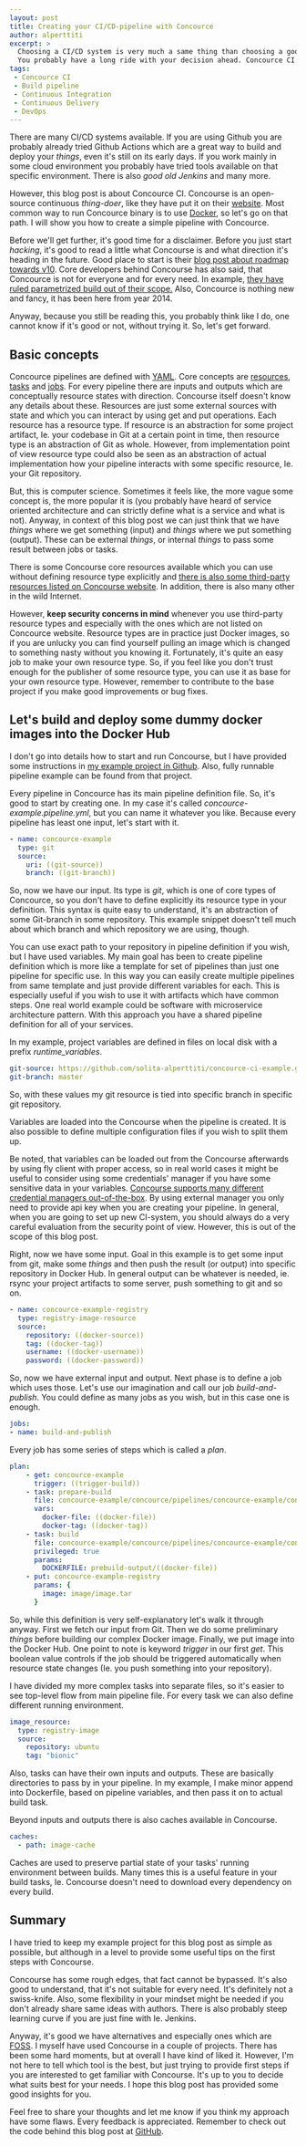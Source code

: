 ```yaml
---
layout: post
title: Creating your CI/CD-pipeline with Concource
author: alperttiti
excerpt: >
  Choosing a CI/CD system is very much a same thing than choosing a good server name.
  You probably have a long ride with your decision ahead. Concource CI is one option.
tags:
 - Concource CI
 - Build pipeline
 - Continuous Integration
 - Continuous Delivery
 - DevOps
---
```


There are many CI/CD systems available. If you are using Github you are probably already
tried Github Actions which are a great way to build and deploy your *things*, even it's
still on its early days. If you work mainly in some cloud environment you probably have
tried tools available on that specific environment. There is also *good old Jenkins* and many more.

However, this blog post is about Concource CI. Concourse is an open-source continuous
*thing-doer*, like they have put it on their [website](https://concourse-ci.org/).
Most common way to run Concource binary is to use [Docker](https://www.docker.com/), so
let's go on that path. I will show you how to create a simple pipeline with Concource.

Before we'll get further, it's good time for a disclaimer. Before you just start *hacking*,
it's good to read a little what Concourse is and what direction it's heading in the future. Good place to start is
their [blog post about roadmap towards v10](https://blog.concourse-ci.org/core-roadmap-towards-v10/).
Core developers behind Concourse has also said, that Concource is not for everyone and for every need.
In example, [they have ruled parametrized build out of their scope.](https://github.com/concourse/concourse/issues/783)
Also, Concource is nothing new and fancy, it has been here from year 2014.

Anyway, because you still be reading this, you probably think like I do, 
one cannot know if it's good or not, without trying it. So, let's get forward.

Basic concepts
----

Concource pipelines are defined with [YAML](https://yaml.org/). Core concepts
are [resources](https://concourse-ci.org/resources.html), [tasks](https://concourse-ci.org/tasks.html) 
and [jobs](https://concourse-ci.org/jobs.html). For every pipeline there are inputs and outputs which are conceptually
resource states with direction. Concourse itself doesn't know any details about these. Resources are just some external
sources with state and which you can interact by using get and put operations. Each resource has a resource type.
If resource is an abstraction for some project artifact, Ie. your codebase in Git at a certain point in time,
then resource type is an abstraction of Git as whole. However, from implementation point of view resource type
could also be seen as an abstraction of actual implementation how your pipeline interacts with some specific resource,
Ie. your Git repository.

But, this is computer science. Sometimes it feels like, the more vague some concept is, the more
popular it is (you probably have heard of service oriented architecture and can strictly define what is a service
and what is not). Anyway, in context of this blog post we can just think that we have *things* where we get 
something (input) and *things* where we put something (output). These can be external *things*, or 
internal *things* to pass some result between jobs or tasks.

There is some Concourse core resources available which you can use without defining resource type explicitly
and [there is also some third-party resources listed on Concourse website](https://resource-types.concourse-ci.org/).
In addition, there is also many other in the wild Internet.

However, **keep security concerns in mind** whenever you use third-party resource types and especially
with the ones which are not listed on Concource website. Resource types are in practice just Docker images, so
if you are unlucky you can find yourself pulling an image which is changed to something nasty without you knowing it.
Fortunately, it's quite an easy job to make your own resource type. So, if you feel like
you don't trust enough for the publisher of some resource type, you can use it as base for your own resource type.
However, remember to contribute to the base project if you make good improvements or bug fixes. 

Let's build and deploy some dummy docker images into the Docker Hub 
------------------

I don't go into details how to start and run Concourse, but I have provided some instructions
in [my example project in Github](https://github.com/solita-alperttiti/concource-ci-example).
Also, fully runnable pipeline example can be found from that project.

Every pipeline in Concource has its main pipeline definition file. So, it's good to start by creating one.
In my case it's called *concource-example.pipeline.yml*, but you can name it whatever you like.
Because every pipeline has least one input, let's start with it.

```yaml
- name: concource-example
  type: git
  source:
    uri: ((git-source))
    branch: ((git-branch))
```

So, now we have our input. Its type is *git*, which is one of core types of Concource, so you
don't have to define explicitly its resource type in your definition. This syntax is quite easy to understand,
it's an abstraction of some Git-branch in some repository. This example snippet doesn't tell
much about which branch and which repository we are using, though.

You can use exact path to your repository in pipeline definition if you wish, but I have used
variables. My main goal has been to create pipeline definition which is more like a template for
set of pipelines than just one pipeline for specific use. In this way you can easily create multiple
pipelines from same template and just provide different variables for each. This is especially
useful if you wish to use it with artifacts which have common steps. One real world
example could be software with microservice architecture pattern. With this approach you have a shared pipeline definition
for all of your services.

In my example, project variables are defined in files on local disk with a prefix *runtime_variables*.

```yaml
git-source: https://github.com/solita-alperttiti/concource-ci-example.git
git-branch: master
``` 

So, with these values my git resource is tied into specific branch in specific git repository.

Variables are loaded into the Concourse when the pipeline is created. It is also possible to
define multiple configuration files if you wish to split them up.

Be noted, that variables can be loaded out from the Concourse afterwards by using fly client with proper access,
so in real world cases it might be useful to consider using some credentials' manager if you have some sensitive data
in your variables. [Concourse supports many different credential managers out-of-the-box](https://concourse-ci.org/creds.html).
By using external manager you only need to provide api key when you are creating your pipeline.
In general, when you are going to set up new CI-system, you should always do a very careful evaluation from the
security point of view. However, this is out of the scope of this blog post.


Right, now we have some input. Goal in this example is to get some input from git,
make some *things* and then push the result (or output) into specific repository in Docker Hub.
In general output can be whatever is needed, ie. rsync your project artifacts to some server,
push something to git and so on.

```yaml
- name: concource-example-registry
  type: registry-image-resource
  source:
    repository: ((docker-source))
    tag: ((docker-tag))
    username: ((docker-username))
    password: ((docker-password))
```

So, now we have external input and output. Next phase is to define a job which uses those. Let's use
our imagination and call our job *build-and-publish*. You could define as many jobs as you wish,
but in this case one is enough.

```yaml
jobs:
- name: build-and-publish
```

Every job has some series of steps which is called a *plan*.

```yaml
plan:
    - get: concource-example
      trigger: ((trigger-build))
    - task: prepare-build
      file: concource-example/concource/pipelines/concource-example/concource-example-prepare-build.yml
      vars:
        docker-file: ((docker-file))
        docker-tag: ((docker-tag))
    - task: build
      file: concource-example/concource/pipelines/concource-example/concource-example-build.yml
      privileged: true
      params:
        DOCKERFILE: prebuild-output/((docker-file))
    - put: concource-example-registry
      params: {
        image: image/image.tar
      }
```

So, while this definition is very self-explanatory let's walk it through anyway. First we fetch our input
from Git. Then we do some preliminary *things* before building our complex Docker image. Finally, we
put image into the Docker Hub. One point to note is keyword *trigger* in our first *get*. This boolean value
controls if the job should be triggered automatically when resource state changes
(Ie. you push something into your repository).

I have divided my more complex tasks into separate files, so it's easier to see top-level flow from main pipeline file.
For every task we can also define different running environment.

```yaml
image_resource:
  type: registry-image
  source:
    repository: ubuntu
    tag: "bionic"
```

Also, tasks can have their own inputs and outputs. These are basically directories to pass by in your pipeline.
In my example, I make minor append into Dockerfile, based on pipeline variables, and then pass it on to actual build task.

Beyond inputs and outputs there is also caches available in Concourse.

```yaml
caches:
  - path: image-cache
```
Caches are used to preserve partial state of your tasks' running environment between builds. Many times this is a useful
feature in your build tasks, Ie. Concourse doesn't need to download every dependency on every build.  
 
Summary
-------

I have tried to keep my example project for this blog post as simple as possible, but although in a level to provide
some useful tips on the first steps with Concourse.

Concourse has some rough edges, that fact cannot be bypassed. It's also good to understand, that it's not
suitable for every need. It's definitely not a swiss-knife. Also, some flexibility in your mindset might
be needed if you don't already share same ideas with authors. There is also probably steep learning curve if you
are just fine with Ie. Jenkins.

Anyway, it's good we have alternatives and especially ones which are [FOSS](https://en.wikipedia.org/wiki/Free_and_open-source_software).
I myself have used Concourse in a couple of projects. There has been some hard moments, but at overall I have kind of liked it.
However, I'm not here to tell which tool is the best, but just trying to provide first steps if you are interested to
get familiar with Concourse. It's up to you to decide what suits best for your needs. I hope this blog post has provided
some good insights for you.

Feel free to share your thoughts and let me know if you think my approach have some flaws.
Every feedback is appreciated. Remember to check out the code behind this blog post at 
[GitHub](https://github.com/solita-alperttiti/concource-ci-example).
